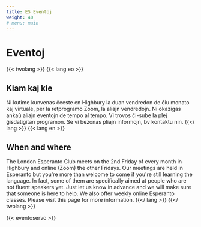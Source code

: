 ```yaml
---
title: ES Eventoj
weight: 40
# menu: main
---
```


# Eventoj

{{< twolang >}}
  {{< lang eo >}}
## Kiam kaj kie

Ni kutime kunvenas ĉeeste en Highbury la duan vendredon de ĉiu monato kaj virtuale, per la retprogramo Zoom, la aliajn vendredojn. Ni okazigas ankaŭ aliajn eventojn de tempo al tempo. Vi trovos ĉi-sube la plej ĝisdatigitan programon. Se vi bezonas pliajn informojn, bv kontaktu nin.
  {{</ lang >}}
  {{< lang en >}}
## When and where

The London Esperanto Club meets on the 2nd Friday of every month in Highbury and online (Zoom) the other Fridays. Our meetings are held in Esperanto but you're more than welcome to come if you're still learning the language. In fact, some of them are specifically aimed at people who are not fluent speakers yet. Just let us know in advance and we will make sure that someone is here to help. We also offer weekly online Esperanto classes. Please visit this page for more information.
  {{</ lang >}}
{{</ twolang >}}

{{< eventoservo >}}
